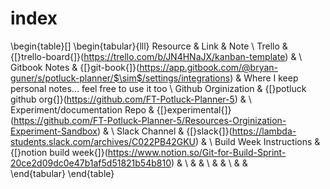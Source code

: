 # index




\begin{table}[]
\begin{tabular}{lll}
Resource                      & Link                                                                                                  & Note                                                   \\
Trello                        & {[}trello-board{]}(https://trello.com/b/JN4HNaJX/kanban-template)                                     &                                                        \\
Gitbook Notes                 & {[}git-book{]}(https://app.gitbook.com/@bryan-guner/s/potluck-planner/$\sim$/settings/integrations)   & Where I keep personal notes... feel free to use it too \\
Github Orginization           & {[}potluck github org{]}(https://github.com/FT-Potluck-Planner-5)                                     &                                                        \\
Experiment/documentation Repo & {[}experimental{]}(https://github.com/FT-Potluck-Planner-5/Resources-Orginization-Experiment-Sandbox) &                                                        \\
Slack Channel                 & {[}slack{]}(https://lambda-students.slack.com/archives/C022PB42GKU)                                   &                                                        \\
Build Week Instructions       & {[}notion build week{]}(https://www.notion.so/Git-for-Build-Sprint-20ce2d09dc0e47b1af5d51821b54b810)  &                                                        \\
                              &                                                                                                       &                                                        \\
                              &                                                                                                       &                                                        \\
                              &                                                                                                       &                                                       
\end{tabular}
\end{table}
